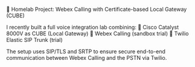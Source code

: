 
🚀 Homelab Project: Webex Calling with Certificate-based Local Gateway (CUBE)

I recently built a full voice integration lab combining:
🔹 Cisco Catalyst 8000V as CUBE (Local Gateway)
🔹 Webex Calling (sandbox trial)
🔹 Twilio Elastic SIP Trunk (trial)

The setup uses SIP/TLS and SRTP to ensure secure end-to-end communication between Webex Calling and the PSTN via Twilio.
